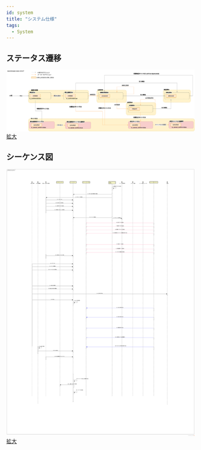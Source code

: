 ```yaml
---
id: system
title: "システム仕様"
tags:
  - System
---
```



## ステータス遷移


![画像](/img/tanomimaster/order_activity_v3.9.27.png)
[拡大](/img/tanomimaster/order_activity_v3.9.27.png)



## シーケンス図


![画像](/img/tanomimaster/sequence.png)
[拡大](/img/tanomimaster/sequence.png)


